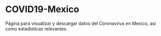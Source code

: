 # COVID19-Mexico
Página para visualizar y descargar datos del Coronavirus en Mexico, así como estadísticas relevantes.
